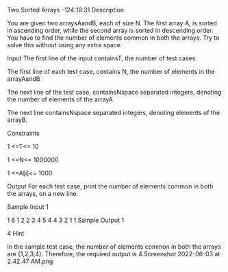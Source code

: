 Two Sorted Arrays -124:18:31
Description

You are given two arraysAandB, each of size N.
The first array A, is sorted in ascending order, while the second array is sorted in descending order.
You have to find the number of elements common in both the arrays.
Try to solve this without using any extra space.

Input
The first line of the input containsT, the number of test cases.

The first line of each test case, contains N, the number of elements in the arrayAandB

The next line of the test case, containsNspace separated integers, denoting the number of elements of the arrayA

The next line containsNspace separated integers, denoting elements of the arrayB.

Constraints

1 <=T<= 10

1 <=N<= 1000000

1 <=A[i]<= 1000

Output
For each test case, print the number of elements common in both the arrays, on a new line.

Sample Input 1

1
6
1 2 2 3 4 5
4 4 3 2 1 1
Sample Output 1

4
Hint

In the sample test case, the number of elements common in both the arrays are {1,2,3,4}. Therefore, the required output is 4.Screenshot 2022-06-03 at 2.42.47 AM.png
